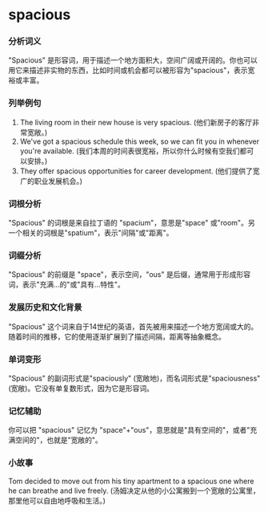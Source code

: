 # spacious

### 分析词义

  

"Spacious" 是形容词，用于描述一个地方面积大，空间广阔或开阔的。你也可以用它来描述非实物的东西，比如时间或机会都可以被形容为"spacious"，表示宽裕或丰富。

  

### 列举例句

  

1.  The living room in their new house is very spacious. (他们新房子的客厅非常宽敞。)
2.  We've got a spacious schedule this week, so we can fit you in whenever you're available. (我们本周的时间表很宽裕，所以你什么时候有空我们都可以安排。)
3.  They offer spacious opportunities for career development. (他们提供了宽广的职业发展机会。)

  

### 词根分析

  

"Spacious" 的词根是来自拉丁语的 "spacium"，意思是"space" 或"room"。另一个相关的词根是"spatium"，表示"间隔"或"距离"。

  

### 词缀分析

  

"Spacious" 的前缀是 "space"，表示空间，"ous" 是后缀，通常用于形成形容词，表示"充满...的"或"具有...特性"。

  

### 发展历史和文化背景

  

"Spacious" 这个词来自于14世纪的英语，首先被用来描述一个地方宽阔或大的。随着时间的推移，它的使用逐渐扩展到了描述间隔，距离等抽象概念。

  

### 单词变形

  

"Spacious" 的副词形式是"spaciously" (宽敞地)，而名词形式是"spaciousness" (宽敞)。它没有单复数形式，因为它是形容词。

  

### 记忆辅助

  

你可以把 "spacious" 记忆为 "space"+"ous"，意思就是"具有空间的"，或者"充满空间的"，也就是"宽敞的"。

  

### 小故事

  

Tom decided to move out from his tiny apartment to a spacious one where he can breathe and live freely. (汤姆决定从他的小公寓搬到一个宽敞的公寓里，那里他可以自由地呼吸和生活。)
